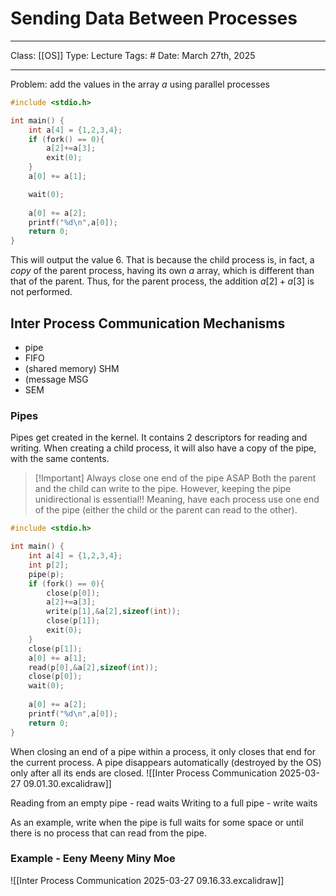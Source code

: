 # Sending Data Between Processes
___
Class: [[OS]]
Type: Lecture
Tags: # 
Date: March 27th, 2025
___

Problem: add the values in the array $a$ using parallel processes
```c++
#include <stdio.h>

int main() {
	int a[4] = {1,2,3,4};
	if (fork() == 0){
		a[2]+=a[3];
		exit(0);
	}
	a[0] += a[1];

	wait(0);
	
	a[0] += a[2];
	printf("%d\n",a[0]);
	return 0;
}

```

This will output the value $6$. That is because the child process is, in fact, a *copy* of the parent process, having its own $a$ array, which is different than that of the parent. Thus, for the parent process, the addition $a[2]+a[3]$ is not performed.


## Inter Process Communication Mechanisms
- pipe
- FIFO
- (shared memory) SHM
- (message MSG
- SEM
### Pipes
Pipes get created in the kernel. It contains 2 descriptors for reading and writing. When creating a child process, it will also have a copy of the pipe, with the same contents.

>[!Important] Always close one end of the pipe ASAP
> Both the parent and the child can write to the pipe. However, keeping the pipe unidirectional is essential!! Meaning, have each process use one end of the pipe (either the child or the parent can read to the other). 

```c++
#include <stdio.h>

int main() {
	int a[4] = {1,2,3,4};
	int p[2];
	pipe(p);
	if (fork() == 0){
		close(p[0]);
		a[2]+=a[3];
		write(p[1],&a[2],sizeof(int));
		close(p[1]);
		exit(0);
	}
	close(p[1]);
	a[0] += a[1];
	read(p[0],&a[2],sizeof(int));
	close(p[0]);
	wait(0);
	
	a[0] += a[2];
	printf("%d\n",a[0]);
	return 0;
}

```

When closing an end of a pipe within a process, it only closes that end for the current process.
A pipe disappears automatically (destroyed by the OS) only after all its ends are closed.
![[Inter Process Communication 2025-03-27 09.01.30.excalidraw]]


Reading from an empty pipe - read waits 
Writing to a full pipe - write waits 

As an example, write when the pipe is full waits for some space or until there is no process that can read from the pipe.

### Example - Eeny Meeny Miny Moe

![[Inter Process Communication 2025-03-27 09.16.33.excalidraw]]
